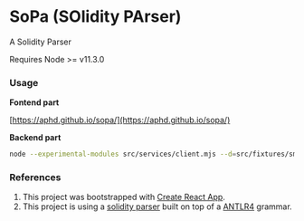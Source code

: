 # SoPa (SOlidity PArser)

A Solidity Parser

Requires Node >= v11.3.0

### Usage

**Fontend part**

[https://aphd.github.io/sopa/](https://aphd.github.io/sopa/)

**Backend part**

```bash
node --experimental-modules src/services/client.mjs --d=src/fixtures/smart-contracts/ --o /tmp/metrics.csv
```

### References 
1. This project was bootstrapped with [Create React App](https://github.com/facebook/create-react-app).
3. This project is using a [solidity parser](https://github.com/federicobond/solidity-parser-antlr) built on top of a [ANTLR4](https://github.com/antlr/antlr4) grammar.
